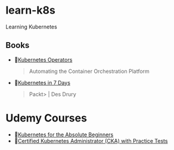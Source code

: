 # learn-k8s
Learning Kubernetes

## Books
- :construction:[Kubernetes Operators](docs/kubernetes-operators.md)
  > Automating the Container Orchestration Platform

- :construction:[Kubernetes in 7 Days](docs/kubernetes-in-7-days.md)
  > Packt> | Des Drury

# Udemy Courses
- :construction:[Kubernetes for the Absolute Beginners](docs/kubernetes-for-the-absolute-beginners.md)
- :construction:[Certified Kubernetes Administrator (CKA) with Practice Tests](docs/certified-kubernetes-administrator-with-practice-tests.md)